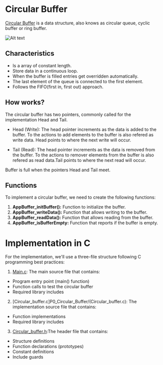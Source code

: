 # Circular Buffer

[Circular Buffer](https://en.wikipedia.org/wiki/Circular_buffer) is a data structure, also knows as circular queue, cyclic buffer or ring buffer.

![Alt text](https://techvidvan.com/tutorials/wp-content/uploads/sites/2/2021/06/TV-Queue-normal-images-06.jpg)

## Characteristics

- Is a array of constant length.
- Store data in a continuous loop.
- When the buffer is filled entries get overridden automatically.
- The last element of the queue is connected to the first element.
- Follows the FIFO(first in, first out) approach.

## How works?
 
The circular buffer has two pointers, commonly called for the implementation Head and Tail.

 - Head (Write): The head pointer increments as the data is added to the buffer. To the actions to add elements to the buffer
 is also refered as write data. Head points to where the next write will occur.

  - Tail (Read): The head pointer increments as the data is removed from the buffer. To the actions to remover elements from the buffer is also refered as read data.Tail points to where the next read will occur.

Buffer is full when the pointers Head and Tail meet.

## Functions

To implement a circular buffer, we need to create the following functions:

1. **AppBuffer_initBuffer():** Function to initialize the buffer.
2. **AppBuffer_writeData():** Function that allows writing to the buffer.
3. **AppBuffer_readData():** Function that allows reading from the buffer.
4. **AppBuffer_isBufferEmpty:** Function that reports if the buffer is empty.

# Implementation in C

For the implementation, we'll use a three-file structure following C programming best practices:

1. [Main.c](P0_Circular_Buffer/Main.c): The main source file that contains:
- Program entry point (main() function)
- Function calls to test the circular buffer
- Required library includes
2. [Circular_buffer.c]P0_Circular_Buffer/(Circular_buffer.c): The implementation source file that contains:
- Function implementations
- Required library includes
3. [Circular_buffer.h](P0_Circular_Buffer/Circular_buffer.h):The header file that contains:
- Structure definitions
- Function declarations (prototypes)
- Constant definitions
- Include guards

